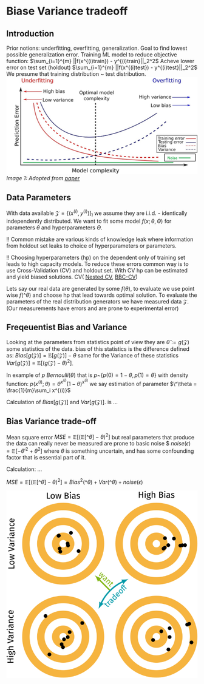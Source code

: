 # Biase Variance tradeoff
## Introduction
Prior notions: underfitting, overfitting, generalization. Goal to find lowest possible generalization error. 
Training ML model to reduce objective function: $\sum_{i=1}^{m} ||f(x^{(i)train}) - y^{(i)train}||_2^2$
Acheve lower error on test set (holdout)  $\sum_{i=1}^{m} ||f(x^{(i)test}) - y^{(i)test}||_2^2$
We presume that training distribution ~ test distribution. 
![alt text](../images/bias-variance-trade-off.jpg)
*Image 1: Adopted from [paper](https://link.springer.com/article/10.1007/s10115-019-01335-4)*
## Data Parameters
With data available $\mathcal{Z}=\{(x^{(i)},y^{(i)})\}_i$ we assume they are i.i.d. - identically independently distributed. We want to fit some model $f(x; \theta,\Theta)$ for parameters $\theta$ and hyperparameters $\Theta$. 

!! Common mistake are various kinds of knowledge leak where information from holdout set leaks to choice of hyperparameters or parameters. 

!! Choosing hyperparameters (hp) on the dependent only of training set leads to high capacity models. To reduce these errors common way is to use Cross-Validation (CV) and holdout set. With CV hp can be estimated and yield biased solutions. CV( [Nested CV](https://www.jmlr.org/papers/volume11/cawley10a/cawley10a.pdf), [BBC-CV](https://github.com/mensxmachina/BBC-CV))

Lets say our real data are generated by some $f(\theta)$, to evaluate we use point wise $f(\^\theta)$ and choose hp that lead towards optimal solution. To evaluate the parameters of the real distribution generators we have measured data $\mathcal{Z}$. (Our measurements have errors and are prone to experimental error)

## Freqeuentist Bias and Variance
Looking at the parameters from statistics point of view they are $\hat\theta := g(\mathcal{Z})$ some statistics of the data. bias of this statistics is the difference defined as: $Bias[g(\mathcal{Z})] = \mathbb{E}[g(\mathcal{Z})] - \theta$ same for the Variance of these statistics
$Var[g(\mathcal{Z})] = \mathbb{E}[(g(\mathcal{Z}) - \theta)^2]$.

In example of $p ~ Bernoulli(\theta)$ that is $p$~$\{p(0)=1-\theta, p(1)=\theta\}$ with density function: $p(x^{(i)};\theta) =\theta^{x^{(i)}}(1-\theta)^{x^{(i)}}$ we say estimation of parameter $\^\theta = \frac{1}{m}\sum_i x^{(i)}$

Calculation of $Bias[g(\mathcal{Z})]$ and $Var[g(\mathcal{Z})]$. is ...





## Bias Variance trade-off
Mean square error $MSE = \mathbb{E}[(\mathbb{E}[\^\theta] - \theta)^2]$ but real parameters that produce the data can really never be measured are prone to basic noise $ $noise(\epsilon) = \mathbb{E}[-\theta'^2 + \theta^2]$ where $\theta$ is something uncertain, and has some confounding factor that is essential part of it. 

Calculation: ...

$MSE = \mathbb{E}[(\mathbb{E}[\^\theta] - \theta)^2] = Bias^2(\^\theta) + Var(\^\theta) + noise(\epsilon)$


![alt text](../images/foundations-bias-variance-00.svg)